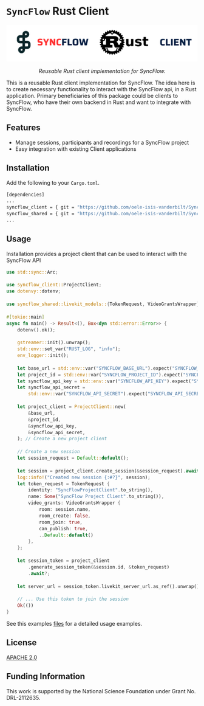 # `SyncFlow` Rust Client

<p align="center">
  <a href="https://github.com/oele-isis-vanderbilt/SyncFlow/tree/main/crates/client"><img src="./images/syncflow-rust-client.png" alt="syncflow-rust-client"></a>
</p>
<p align="center">
    <em>Reusable Rust client implementation for SyncFlow.</em>
</p>


This is a reusable Rust client implementation for SyncFlow. The idea here is to create necessary functionality to interact with the SyncFlow api, in a Rust application. Primary beneficiaries of this package could be clients to SyncFlow, who have their own backend in Rust and want to integrate with SyncFlow.

## Features
- Manage sessions, participants and recordings for a SyncFlow project
- Easy integration with existing Client applications

## Installation
Add the following to your `Cargo.toml`.

```sh
[dependencies]
...
syncflow_client = { git = "https://github.com/oele-isis-vanderbilt/SyncFlow.git", branch = "main", package="client" }
syncflow_shared = { git = "https://github.com/oele-isis-vanderbilt/SyncFlow.git", branch = "main", package="shared" }
...
```


## Usage
Installation provides a project client that can be used to interact with the SyncFlow API

```rust
use std::sync::Arc;

use syncflow_client::ProjectClient;
use dotenvy::dotenv;

use syncflow_shared::livekit_models::{TokenRequest, VideoGrantsWrapper};

#[tokio::main]
async fn main() -> Result<(), Box<dyn std::error::Error>> {
    dotenv().ok();

    gstreamer::init().unwrap();
    std::env::set_var("RUST_LOG", "info");
    env_logger::init();

    let base_url = std::env::var("SYNCFLOW_BASE_URL").expect("SYNCFLOW_BASE_URL must be set");
    let project_id = std::env::var("SYNCFLOW_PROJECT_ID").expect("SYNCFLOW_PROJECT_ID must be set");
    let syncflow_api_key = std::env::var("SYNCFLOW_API_KEY").expect("SYNCFLOW_API_KEY must be set");
    let syncflow_api_secret =
        std::env::var("SYNCFLOW_API_SECRET").expect("SYNCFLOW_API_SECRET must be set");

    let project_client = ProjectClient::new(
        &base_url,
        &project_id,
        &syncflow_api_key,
        &syncflow_api_secret,
    ); // Create a new project client

    // Create a new session
    let session_request = Default::default();

    let session = project_client.create_session(&session_request).await?;
    log::info!("Created new session {:#?}", session);
    let token_request = TokenRequest {
        identity: "SyncFlowProjectClient".to_string(),
        name: Some("SyncFlow Project Client".to_string()),
        video_grants: VideoGrantsWrapper {
            room: session.name,
            room_create: false,
            room_join: true,
            can_publish: true,
            ..Default::default()
        },
    };

    let session_token = project_client
        .generate_session_token(&session.id, &token_request)
        .await?;

    let server_url = session_token.livekit_server_url.as_ref().unwrap();

    // ... Use this token to join the session
    Ok(())
}

```

See this examples [files](./examples) for a detailed usage examples.

## License
[APACHE 2.0](./LICENSE)

## Funding Information
This work is supported by the National Science Foundation under Grant No. DRL-2112635.
